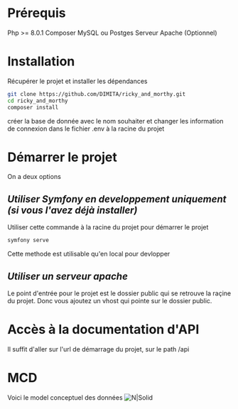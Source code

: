 # Prérequis
Php >= 8.0.1
Composer
MySQL ou Postges
Serveur Apache (Optionnel)
# Installation
Récupérer le projet et installer les dépendances
```sh
git clone https://github.com/DIMITA/ricky_and_morthy.git
cd ricky_and_morthy
composer install
```

créer la base de donnée avec le nom souhaiter et changer les information de connexion dans le fichier .env à la racine du projet
# Démarrer le projet
On a deux options
## _Utiliser Symfony en developpement uniquement (si vous l'avez déjà installer)_
Utiliser cette commande à la racine du projet pour démarrer le projet
```sh
symfony serve
```
Cette methode est utilisable qu'en local pour devlopper

## _Utiliser un serveur apache_
Le point d'entrée pour le projet est le dossier public qui se retrouve  la raçine du projet.
Donc vous ajoutez un vhost qui pointe sur le dossier public.

# Accès à la documentation d'API
Il suffit d'aller sur l'url de démarrage du projet, sur le path /api

# MCD
Voici le model conceptuel des données
![N|Solid](https://ricky-mcd.surge.sh/MCD.png)

